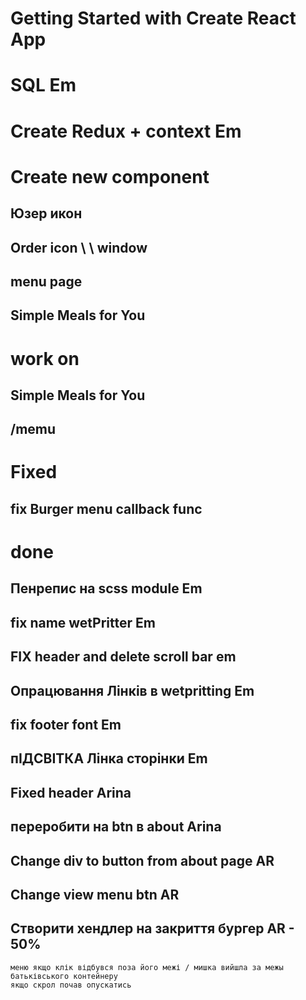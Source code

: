 # Getting Started with Create React App

# SQL Em


# Create Redux + context Em


# Create new component

## Юзер икон
## Order icon \ \ window
## menu page
## Simple Meals for You


# work on
## Simple Meals for You
## /memu




# Fixed
## fix Burger menu callback func


# done 
## Пенрепис на scss module Em 
## fix name wetPritter Em
## FIX header and delete scroll bar em
## Опрацювання Лінків в wetpritting Em
## fix footer font Em
## пІДСВІТКА Лінка сторінки  Em 
## Fixed header Arina 
## переробити на btn в about Arina 
## Change div to button from about page AR
## Change view menu btn AR
## Створити хендлер на закриття бургер  AR - 50%
    меню якщо клік відбувся поза його межі / мишка вийшла за межы батьківського контейнеру 
    якщо скрол почав опускатись 
